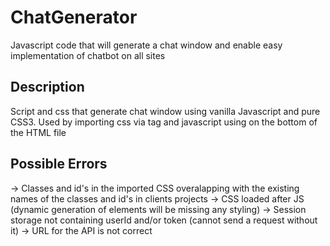 # ChatGenerator
Javascript code that will generate a chat window and enable easy implementation of chatbot on all sites

## Description
Script and css that generate chat window using vanilla Javascript and pure CSS3. Used by importing css via <link> tag and javascript using <script> tag.

## Usage
In the HTML file where the user want for the chat window to appear we need imports of the 2 files and the addition of the <div> element in the #.html file in which it is to be added.
  ### Steps
  1. Add a link tag for the CSS -> '<link rel="stylesheet" type="text/css" href="###SERVER_PATH_TO_STYLE.CSS###">' on the top (preferably   header of   the HTML file)
  2. Add a div tag with a 'chat-container' ID to the same HTML file -> '<div id="chat-container"></div>' 
  3. Add a script tag -> <script src="###SERVER_PATH_TO_INDEX.JS###"></script> on the bottom of the HTML file
## Possible Errors
  -> Classes and id's in the imported CSS overalapping with the existing names of the classes and id's in clients projects
  -> CSS loaded after JS (dynamic generation of elements will be missing any styling)
  -> Session storage not containing userId and/or token (cannot send a request without it)
  -> URL for the API is not correct
